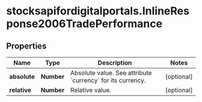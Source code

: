 # stocksapifordigitalportals.InlineResponse2006TradePerformance

## Properties

Name | Type | Description | Notes
------------ | ------------- | ------------- | -------------
**absolute** | **Number** | Absolute value. See attribute &#x60;currency&#x60; for its currency. | [optional] 
**relative** | **Number** | Relative value. | [optional] 


